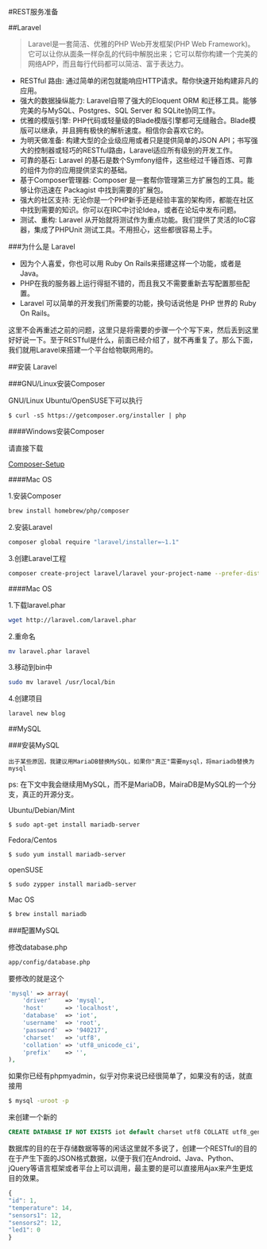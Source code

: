 #REST服务准备

##Laravel

> Laravel是一套简洁、优雅的PHP Web开发框架(PHP Web Framework)。它可以让你从面条一样杂乱的代码中解脱出来；它可以帮你构建一个完美的网络APP，而且每行代码都可以简洁、富于表达力。

 - RESTful 路由: 通过简单的闭包就能响应HTTP请求。帮你快速开始构建非凡的应用。
 - 强大的数据操纵能力: Laravel自带了强大的Eloquent ORM 和迁移工具。能够完美的与MySQL、Postgres、SQL Server 和 SQLite协同工作。
 - 优雅的模版引擎: PHP代码或轻量级的Blade模版引擎都可无缝融合。Blade模版可以继承，并且拥有极快的解析速度。相信你会喜欢它的。
 - 为明天做准备: 构建大型的企业级应用或者只是提供简单的JSON API；书写强大的控制器或轻巧的RESTful路由，Laravel适应所有级别的开发工作。
 - 可靠的基石: Laravel 的基石是数个Symfony组件，这些经过千锤百炼、可靠的组件为你的应用提供坚实的基础。
 - 基于Composer管理器: Composer 是一套帮你管理第三方扩展包的工具。能够让你迅速在 Packagist 中找到需要的扩展包。
 - 强大的社区支持: 无论你是一个PHP新手还是经验丰富的架构师，都能在社区中找到需要的知识。你可以在IRC中讨论Idea，或者在论坛中发布问题。
 - 测试、重构: Laravel 从开始就将测试作为重点功能。我们提供了灵活的IoC容器，集成了PHPUnit 测试工具。不用担心，这些都很容易上手。

###为什么是 Laravel

 - 因为个人喜爱，你也可以用 Ruby On Rails来搭建这样一个功能，或者是Java。
 - PHP在我的服务器上运行得挺不错的，而且我又不需要重新去写配置那些配置。
- Laravel 可以简单的开发我们所需要的功能，换句话说他是 PHP 世界的 Ruby On Rails。

这里不会再重述之前的问题，这里只是将需要的步骤一个个写下来，然后丢到这里好好说一下。至于RESTful是什么，前面已经介绍了，就不再重复了。那么下面，我们就用Laravel来搭建一个平台给物联网用的。

##安装 Laravel

###GNU/Linux安装Composer

GNU/Linux Ubuntu/OpenSUSE下可以执行

    $ curl -sS https://getcomposer.org/installer | php

####Windows安装Composer

请直接下载

[Composer-Setup][composer]

####Mac OS

1.安装Composer

```bash
brew install homebrew/php/composer
```

2.安装Laravel

```bash
composer global require "laravel/installer=~1.1"
```

3.创建Laravel工程

```bash  
composer create-project laravel/laravel your-project-name --prefer-dist 
```

####Mac OS

1.下载laravel.phar

```bash
wget http://laravel.com/laravel.phar
```

2.重命名

```bash
mv laravel.phar laravel
```

3.移动到bin中

```bash
sudo mv laravel /usr/local/bin
```

4.创建项目

```bash
laravel new blog
```

##MySQL

###安装MySQL

``出于某些原因，我建议用MariaDB替换MySQL，如果你"真正"需要mysql，将mariadb替换为mysql``

ps: 在下文中我会继续用MySQL，而不是MariaDB，MairaDB是MySQL的一个分支，真正的开源分支。

Ubuntu/Debian/Mint

```bash
$ sudo apt-get install mariadb-server
```

Fedora/Centos

```bash    
$ sudo yum install mariadb-server    
```

openSUSE

```bash
$ sudo zypper install mariadb-server
```

Mac OS    

```bash 
$ brew install mariadb
```

###配置MySQL

修改database.php

```bash
app/config/database.php
```

要修改的就是这个

```php
'mysql' => array(
    'driver'    => 'mysql',
    'host'      => 'localhost',
    'database'  => 'iot',
    'username'  => 'root',
    'password'  => '940217',
    'charset'   => 'utf8',
    'collation' => 'utf8_unicode_ci',
    'prefix'    => '',
),
```

如果你已经有phpmyadmin，似乎对你来说已经很简单了，如果没有的话，就直接用

```bash
$ mysql -uroot -p
```    
来创建一个新的

```sql
CREATE DATABASE IF NOT EXISTS iot default charset utf8 COLLATE utf8_general_ci;
```

[composer]: https://getcomposer.org/Composer-Setup.exe

数据库的目的在于存储数据等等的闲话这里就不多说了，创建一个RESTful的目的在于产生下面的JSON格式数据，以便于我们在Android、Java、Python、jQuery等语言框架或者平台上可以调用，最主要的是可以直接用Ajax来产生更炫目的效果。

```javascript
{
"id": 1,
"temperature": 14,
"sensors1": 12,
"sensors2": 12,
"led1": 0
}
```